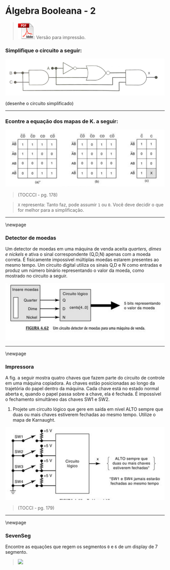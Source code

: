 # Álgebra Booleana - 2

> [![](figs/pdf.png)](): Versão para impressão.

### Simplifique o circuito a seguir:

![](figs/Exercicios/AlgebraBooleana-circuito-2.png)

(desenhe o circuito simplificado)

------------------------

### Econtre a equação dos mapas de K. a seguir:

![TOCCI - pg. 178](figs/Exercicios/AlgebraBooleana-mapasK-Tocci-178.png)

> (TOCCCI - pg. 178)


> `X` representa: Tanto faz, pode assumir `1` ou `0`. Você deve decidir o que for melhor para a simplificação.

------------------------

\newpage

### Detector de moedas

Um detector de moedas em uma máquina de venda aceita *quarters, dimes e nickels* e ativa o sinal correspondente (Q,D,N) apenas com a moeda correta. É fisicamente impossível múltiplas moedas estarem presentes ao mesmo tempo. Um circuito digital utiliza os sinais Q,D e N como entradas e produz um número binário representando o valor da moeda, como mostrado no circuito a seguir.


![TOCCI - pg. 178](figs/Exercicios/AlgebraBooleana-moeda-Tocci-174.png)

------------------------

\newpage

### Impressora

A fig. a seguir mostra quatro chaves que fazem parte do circuito de controle em uma máquina copiadora. As chaves estão posicionadas ao longo da trajetória do papel dentro da máquina. Cada chave está no estado normal aberta e, quando o papel passa sobre a chave, ela é fechada. É impossível o fechamento simultâneo das chaves SW1 e SW2. 

1. Projete um circuito lógico que gere em saída em nível ALTO sempre que duas ou mais chaves estiverem fechadas ao mesmo tempo. Utilize o mapa de Karnaught.

![TOCCI - pg. 179](figs/Exercicios/AlgebraBooleana-impressora-Tocci-179.png)

> (TOCCI - pg. 179)


-----------------------

\newpage

### SevenSeg

Encontre as equações que regem os segmentos `0` e `6` de um display de 7 segmento.

> ![](https://raw.githubusercontent.com/Insper/Z01.1/master/docs-src/figs/C-LogiComb/7seg-manual.png)

